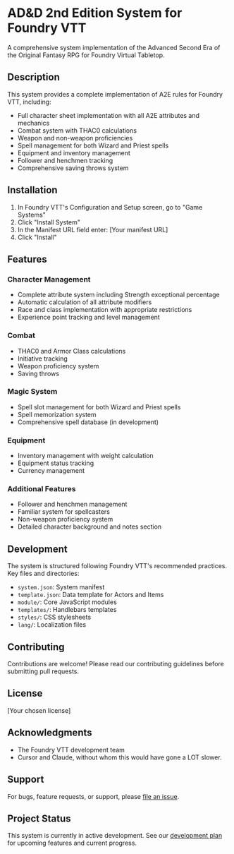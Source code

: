 # AD&D 2nd Edition System for Foundry VTT

A comprehensive system implementation of the Advanced Second Era of the Original Fantasy RPG for Foundry Virtual Tabletop.

## Description

This system provides a complete implementation of A2E rules for Foundry VTT, including:

- Full character sheet implementation with all A2E attributes and mechanics
- Combat system with THAC0 calculations
- Weapon and non-weapon proficiencies
- Spell management for both Wizard and Priest spells
- Equipment and inventory management
- Follower and henchmen tracking
- Comprehensive saving throws system

## Installation

1. In Foundry VTT's Configuration and Setup screen, go to "Game Systems"
2. Click "Install System"
3. In the Manifest URL field enter: [Your manifest URL]
4. Click "Install"

## Features

### Character Management
- Complete attribute system including Strength exceptional percentage
- Automatic calculation of all attribute modifiers
- Race and class implementation with appropriate restrictions
- Experience point tracking and level management

### Combat
- THAC0 and Armor Class calculations
- Initiative tracking
- Weapon proficiency system
- Saving throws

### Magic System
- Spell slot management for both Wizard and Priest spells
- Spell memorization system
- Comprehensive spell database (in development)

### Equipment
- Inventory management with weight calculation
- Equipment status tracking
- Currency management

### Additional Features
- Follower and henchmen management
- Familiar system for spellcasters
- Non-weapon proficiency system
- Detailed character background and notes section

## Development

The system is structured following Foundry VTT's recommended practices. Key files and directories:

- `system.json`: System manifest
- `template.json`: Data template for Actors and Items
- `module/`: Core JavaScript modules
- `templates/`: Handlebars templates
- `styles/`: CSS stylesheets
- `lang/`: Localization files

## Contributing

Contributions are welcome! Please read our contributing guidelines before submitting pull requests.

## License

[Your chosen license]

## Acknowledgments

- The Foundry VTT development team
- Cursor and Claude, without whom this would have gone a LOT slower.

## Support

For bugs, feature requests, or support, please [file an issue](https://github.com/thelensrpg/dnd2e-foundry/issues/new/choose).

## Project Status

This system is currently in active development. See our [development plan](docs/devplan.md) for upcoming features and current progress.